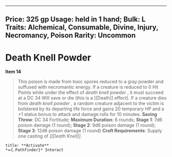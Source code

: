 
---
Price: 325 gp
Usage: held in 1 hand;
Bulk: L
Traits: Alchemical, Consumable, Divine, Injury, Necromancy, Poison
Rarity: Uncommon
---

# Death Knell Powder

**Item 14**

> This poison is made from toxic spores reduced to a gray powder and suffused with necromantic energy. If a creature is reduced to 0 Hit Points while under the effect of *death knell powder* , it must succeed at a DC 34 Will save or die (this is a [[Death]] effect). If a creature dies from *death knell powder* , a random creature adjacent to the victim is bolstered by its departing life force and gains 20 temporary HP and a +1 status bonus to attack and damage rolls for 10 minutes.
**Saving Throw**: DC 34 Fortitude;
**Maximum Duration**: 6 rounds;
**Stage 1**: 7d6 poison damage (1 round);
**Stage 2**: 9d6 poison damage (1 round);
**Stage 3**: 12d6 poison damage (1 round)
**Craft Requirements**: Supply one casting of *[[Death Knell]]*.

```ad-embed-ability
title: **Activate**
*⬺{.Pathfinder}* Interact 
```
